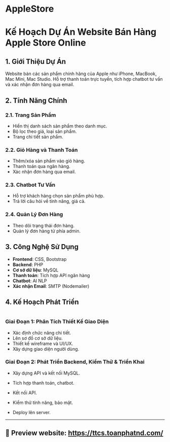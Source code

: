 # AppleStore
# Kế Hoạch Dự Án Website Bán Hàng Apple Store Online

## 1. Giới Thiệu Dự Án
Website bán các sản phẩm chính hãng của Apple như iPhone, MacBook, Mac Mini, Mac Studio. Hỗ trợ thanh toán trực tuyến, tích hợp chatbot tư vấn và xác nhận đơn hàng qua email.

## 2. Tính Năng Chính
### 2.1. Trang Sản Phẩm
- Hiển thị danh sách sản phẩm theo danh mục.
- Bộ lọc theo giá, loại sản phẩm.
- Trang chi tiết sản phẩm.

### 2.2. Giỏ Hàng và Thanh Toán
- Thêm/xóa sản phẩm vào giỏ hàng.
- Thanh toán qua ngân hàng.
- Xác nhận đơn hàng qua email.

### 2.3. Chatbot Tư Vấn
- Hỗ trợ khách hàng chọn sản phẩm phù hợp.
- Trả lời câu hỏi về tính năng, giá cả.

### 2.4. Quản Lý Đơn Hàng
- Theo dõi trạng thái đơn hàng.
- Quản lý đơn hàng từ phía admin.

## 3. Công Nghệ Sử Dụng
- **Frontend**: CSS, Bootstrap
- **Backend**: PHP
- **Cơ sở dữ liệu**: MySQL
- **Thanh toán**: Tích hợp API ngân hàng
- **Chatbot**: AI NLP 
- **Xác nhận Email**: SMTP (Nodemailer)

## 4. Kế Hoạch Phát Triển
#
### Giai Đoạn 1: Phân Tích Thiết Kế Giao Diện 
- Xác định chức năng chi tiết.
- Lên sơ đồ cơ sở dữ liệu.
- Thiết kế wireframe và UI/UX.
- Xây dựng giao diện người dùng.
### Giai Đoạn 2: Phát Triển Backend, Kiểm Thử & Triển Khai

- Xây dựng API và kết nối MySQL.

- Tích hợp thanh toán, chatbot.
- Kết nối API.

- Kiểm thử tính năng, bảo mật.

- Deploy lên server.

---
## 📌 Preview website: https://ttcs.toanphatnd.com/

